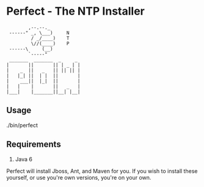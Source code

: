 # Perfect - The NTP Installer

```
        ,--.--._
 ------" _, \___)     N
         / _/____)    T
         \//(____)    P
 ------\     (__)
        `-----"
 _______  _______  _     _
|       ||       || | _ | |
|    _  ||   _   || || || |
|   |_| ||  | |  ||       |
|    ___||  |_|  ||       |
|   |    |       ||   _   |
|___|    |_______||__| |__|
```

## Usage

./bin/perfect

## Requirements

1. Java 6

Perfect will install Jboss, Ant, and Maven for you. If you wish to install
these yourself, or use you're own versions,  you're on your own.
